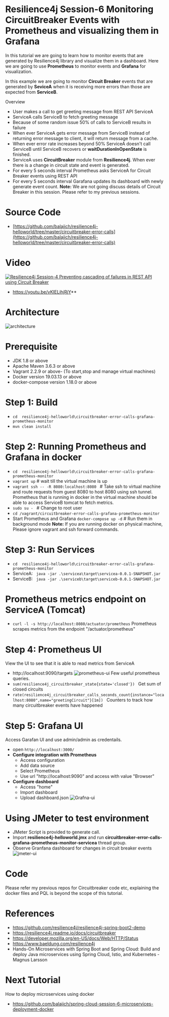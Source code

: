 # Resilience4j Session-6  Monitoring CircuitBreaker Events with Prometheus and visualizing them in Grafana
In  this tutorial we are going to learn how to monitor events that are generated by Resilience4j library and visualize them 
in a dashboard. Here we are going to use **Prometheus** to monitor events and **Grafana** for visualization.

In this example we are going to monitor **Circuit Breaker** events that are generated by **SeviceA** when it is receiving more errors
than those are expected from **ServiceB**.

Overview
- User makes a call to get greeting message from  REST API ServiceA
- ServiceA calls ServiceB to fetch greeting message
- Because of some random issue 50% of calls to ServiceB results in failure
- When ever ServiceA gets error message from ServiceB instead of returning error message to client, it will return message from 
a cache.
- When ever error rate increases beyond 50% ServiceA doesn't call ServiceB until ServiceB recovers or **waitDurationInOpenState** is finished.
- ServiceA uses **CircuitBreaker** module from **Resilience4j**. When ever there is a change in circuit state and event is generated.
- For every 5 seconds interval Prometheus asks  ServiceA for Circuit Breaker events using REST API
- For every 5 seconds interval Garafana updates its dashboard with newly generate event count.
**Note:** We are not going discuss details of Circuit Breaker in this session. Please refer to my previous sessions. 
# Source Code 
- [https://github.com/balajich/resilience4j-helloworld/tree/master/circuitbreaker-error-calls](https://github.com/balajich/resilience4j-helloworld/tree/master/circuitbreaker-error-calls) 
# Video
[![Resilience4j Session-4  Preventing cascading of failures in REST API using Circuit Breaker](https://img.youtube.com/vi/vKIELihjRjY/0.jpg)](https://www.youtube.com/watch?v=vKIELihjRjY)
- https://youtu.be/vKIELihjRjY**
# Architecture
![architecture](circuitbreaker-error-calls-grafana-prometheus-monitor-architecture.png "architecture")
# Prerequisite
- JDK 1.8 or above
- Apache Maven 3.6.3 or above
- Vagrant 2.2.9 or above- (To start,stop and manage virtual machines)
- Docker version 19.03.13 or above
- docker-compose version 1.18.0 or above
# Step 1: Build
- ``` cd  resilience4j-helloworld\circuitbreaker-error-calls-grafana-prometheus-monitor ```
- ``` mvn clean install ```
# Step 2: Running  Prometheus and Grafana in docker
- ``` cd  resilience4j-helloworld\circuitbreaker-error-calls-grafana-prometheus-monitor ```
- ``` vagrant up ``` # wait till the virtual machine is up
- ```vagrant ssh -- -R 8080:localhost:8080 ``` # Take ssh to virtual machine and route 
requests from guest 8080 to host 8080 using ssh tunnel. Prometheus that is running in
docker in the virtual machine should be able to access ServiceB tomcat to fetch metrics.
- ```sudo su - ``` # Change to root user
- ``` cd /vagrant/circuitbreaker-error-calls-grafana-prometheus-monitor ```
- Start Prometheus and Grafana ``` docker-compose up -d ``` # Run them in background mode
**Note:** If you are running docker on physical machine, Please ignore vagrant and ssh forward commands. 

# Step 3: Run Services
- ``` cd  resilience4j-helloworld\circuitbreaker-error-calls-grafana-prometheus-monitor ```
- ServiceA: ```  java -jar .\servicea\target\servicea-0.0.1-SNAPSHOT.jar  ```
- ServiceB: ```  java -jar .\serviceb\target\serviceb-0.0.1-SNAPSHOT.jar  ```
# Prometheus metrics endpoint on ServiceA (Tomcat)
- ``` curl -l -s http://localhost:8080/actuator/prometheus ```
Prometheus scrapes metrics from the endpoint "/actuator/prometheus"
# Step 4: Prometheus UI
View the UI to see that it is able to read metrics from ServiceA
- http://localhost:9090/targets
![prometheus-ui](circuitbreaker-error-calls-grafana-prometheus-monitor-prometheus-ui.png "prometheus-ui")
Few useful prometheus queries.
- ```sum(resilience4j_circuitbreaker_state{state='closed'}) ``` Get sum of closed circuits
- ```rate(resilience4j_circuitbreaker_calls_seconds_count{instance="localhost:8080",name="greetingCircuit"}[1m]) ```
Counters to track how  many  circuitbreaker events have happened
# Step 5: Grafana UI
Access Garafan UI and use admin/admin as credentails.
- open ```http://localhost:3000/``` 
- **Configure integration with Prometheus**
    - Access configuration
    - Add data source
    - Select Prometheus
    - Use url "http://localhost:9090" and access with value "Browser"
- **Configure dashboard**
    - Access "home"
    - Import dashboard
    - Upload dashboard.json
![Grafna-ui](circuitbreaker-error-calls-grafana-prometheus-monitor-prometheus-ui.png "grafane-ui")
# Using JMeter to test environment
- JMeter Script is provided to generate call.
- Import **resilience4j-helloworld.jmx** and run **circuitbreaker-error-calls-grafana-prometheus-monitor-servicea** thread group.
- Observe Granfana dashboard for changes in circuit breaker events
![jmeter-ui](circuitbreaker-error-calls-grafana-prometheus-monitor-jmeter-ui.png "jmeter-ui")
# Code
Please refer my previous repos for Circuitbreaker code etc, explaining the docker files and PQL is beyond the scope of
this tutorial.
# References
- https://github.com/resilience4j/resilience4j-spring-boot2-demo
- https://resilience4j.readme.io/docs/circuitbreaker
- https://developer.mozilla.org/en-US/docs/Web/HTTP/Status
- https://www.baeldung.com/resilience4j
- Hands-On Microservices with Spring Boot and Spring Cloud: Build and deploy Java microservices 
using Spring Cloud, Istio, and Kubernetes -Magnus Larsson
# Next Tutorial
How to deploy microservices using docker
- https://github.com/balajich/spring-cloud-session-6-microservices-deployment-docker